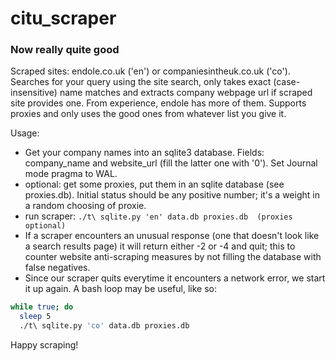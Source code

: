 # citu_scraper #
### Now really quite good ###

Scraped sites: endole.co.uk ('en') or companiesintheuk.co.uk ('co'). Searches for your query using the site search, only takes exact (case-insensitive) name matches and extracts company webpage url if scraped site provides one. From experience, endole has more of them. Supports proxies and only uses the good ones from whatever list you give it. 

Usage:

* Get your company names into an sqlite3 database. Fields: company_name and website_url (fill the latter one with '0'). Set Journal mode pragma to WAL. 
* optional: get some proxies, put them in an sqlite database (see proxies.db). Initial status should be any positive number; it's a weight in a random choosing of proxie. 
* run scraper: ```./t\ sqlite.py 'en' data.db proxies.db  (proxies optional)```
* If a scraper encounters an unusual response (one that doesn't look like a search results page) it will return either -2 or -4 and quit; this to counter website anti-scraping measures by not filling the database with false negatives.
* Since our scraper quits everytime it encounters a network error, we start it up again. A bash loop may be useful, like so:

```bash
while true; do
  sleep 5
  ./t\ sqlite.py 'co' data.db proxies.db
```
Happy scraping!
